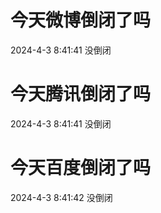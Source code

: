 # 今天微博倒闭了吗

2024-4-3 8:41:41 没倒闭

# 今天腾讯倒闭了吗

2024-4-3 8:41:41 没倒闭

# 今天百度倒闭了吗

2024-4-3 8:41:42 没倒闭

